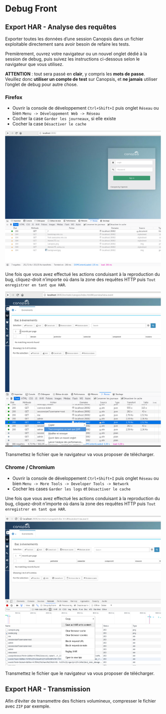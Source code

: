 # Debug Front

## Export HAR - Analyse des requêtes

Exporter toutes les données d’une session Canopsis dans un fichier exploitable directement sans avoir besoin de refaire les tests.

Premièrement, ouvrez votre navigateur ou un nouvel onglet dédié à la session de debug, puis suivez les instructions ci-dessous selon le navigateur que vous utilisez.

**ATTENTION** : tout sera passé en **clair**, y compris les **mots de passe**. Veuillez donc **utiliser un compte de test** sur Canopsis, et **ne jamais** utiliser l’onglet de debug pour autre chose.

### Firefox

 * Ouvrir la console de développement `Ctrl+Shift+I` puis onglet `Réseau` ou bien `Menu -> Développement Web -> Réseau`
 * Cocher la case `Garder les journeaux`, si elle existe
 * Cocher la case `Désactiver le cache`

![ff_debug_network](../../img/dev/ff_debug_network.png)

Une fois que vous avez effectué les actions conduisant à la reproduction du bug, cliquez-droit n’importe où dans la zone des requêtes HTTP puis `Tout enregistrer en tant que HAR`.

![ff_debug_export_har](../../img/dev/ff_debug_export_har.png)

Transmettez le fichier que le navigateur va vous proposer de télécharger.

### Chrome / Chromium

 * Ouvrir la console de développement `Ctrl+Shift+I` puis onglet `Réseau` ou bien `Menu -> More Tools -> Developer Tools -> Network`
 * Cocher les cases `Garder les logs` et `Désactiver le cache`

Une fois que vous avez effectué les actions conduisant à la reproduction du bug, cliquez-droit n’importe où dans la zone des requêtes HTTP puis `Tout enregistrer en tant que HAR`.

![chrome_debug_export_har](../../img/dev/chrome_debug_export_har.png)

Transmettez le fichier que le navigateur va vous proposer de télécharger.

## Export HAR - Transmission

Afin d’éviter de transmettre des fichiers volumineux, compresser le fichier avec `ZIP` par exemple.
